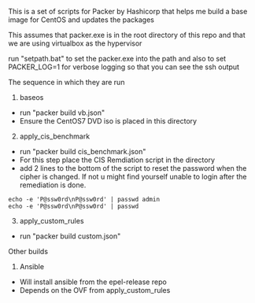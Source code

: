 This is a set of scripts for Packer by Hashicorp that helps me build a base image for CentOS and updates the packages

This assumes that packer.exe is in the root directory of this repo and that we are using virtualbox as the hypervisor

run "setpath.bat" to set the packer.exe into the path and also to set PACKER_LOG=1 for verbose logging so that you can see the ssh output


The sequence in which they are run
1. baseos
- run "packer build vb.json"
- Ensure the CentOS7 DVD iso is placed in this directory
2. apply_cis_benchmark
- run "packer build cis_benchmark.json"
- For this step place the CIS Remdiation script in the directory 
- add 2 lines to the bottom of the script to reset the password when the cipher is changed. If not u might find yourself unable to login after the remediation is done.
```
echo -e 'P@ssw0rd\nP@ssw0rd' | passwd admin
echo -e 'P@ssw0rd\nP@ssw0rd' | passwd
```
3. apply_custom_rules
- run "packer build custom.json"

Other builds
1. Ansible
- Will install ansible from the epel-release repo
- Depends on the OVF from apply_custom_rules


